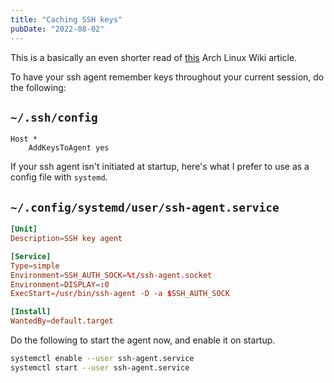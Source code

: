 ```yaml
---
title: "Caching SSH keys"
pubDate: "2022-08-02"
---
```


This is a basically an even shorter read of [this](https://wiki.archlinux.org/title/SSH_keys#SSH_agents) Arch Linux Wiki article.

To have your ssh agent remember keys throughout your current session, do the following:

## `~/.ssh/config`

```properties
Host *
    AddKeysToAgent yes
```

If your ssh agent isn't initiated at startup, here's what I prefer to use as a config file with `systemd`.

## `~/.config/systemd/user/ssh-agent.service`

```toml
[Unit]
Description=SSH key agent

[Service]
Type=simple
Environment=SSH_AUTH_SOCK=%t/ssh-agent.socket
Environment=DISPLAY=:0
ExecStart=/usr/bin/ssh-agent -D -a $SSH_AUTH_SOCK

[Install]
WantedBy=default.target
```

Do the following to start the agent now, and enable it on startup.

```sh
systemctl enable --user ssh-agent.service
systemctl start --user ssh-agent.service
```
